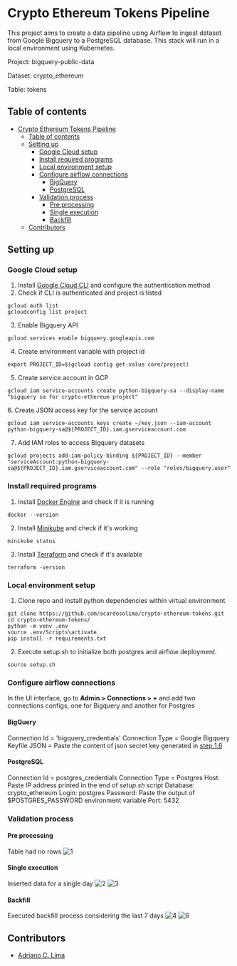 # Crypto Ethereum Tokens Pipeline
This project aims to create a data pipeline using Airflow to ingest dataset from Google Bigquery to a PostgreSQL database. This stack will run in a local environment using Kubernetes.

Project: bigquery-public-data

Dataset: crypto_ethereum

Table: tokens

## Table of contents

- [Crypto Ethereum Tokens Pipeline](#crypto-ethereum-tokens-pipeline)
  - [Table of contents](#table-of-contents)
  - [Setting up](#setting-up)
    - [Google Cloud setup](#google-cloud-setup)
    - [Install required programs](#install-required-programs)
    - [Local environment setup](#local-environment-setup)
    - [Configure airflow connections](#configure-airflow-connections)
      - [BigQuery](#bigquery)
      - [PostgreSQL](#postgresql)
    - [Validation process](#validation-process)
      - [Pre processing](#pre-processing)
      - [Single execution](#single-execution)
      - [Backfill](#backfill)
  - [Contributors](#contributors)


## Setting up
### Google Cloud setup
1. Install [Google Cloud CLI](https://cloud.google.com/sdk/docs/install) and configure the authentication method
2. Check if CLI is authenticated and project is listed 
```
gcloud auth list
gcloudconfig list project
```
3. Enable Bigquery API
```
gcloud services enable bigquery.googleapis.com
```
4. Create environment variable with project id
```
export PROJECT_ID=$(gcloud config get-value core/project)
```
5. Create service account in GCP
```
gcloud iam service-accounts create python-bigquery-sa --display-name "bigquery sa for crypto-ethereum project"
```
<a id="json_key"></a>
6. Create JSON access key for the service account 
```
gcloud iam service-accounts keys create ~/key.json --iam-account python-bigquery-sa@${PROJECT_ID}.iam.gserviceaccount.com
```
<!-- 7. Create environment variable with key location
```
export GOOGLE_APPLICATION_CREDENTIALS=~/key.json
``` -->
7. Add IAM roles to access Bigquery datasets
```
gcloud projects add-iam-policy-binding ${PROJECT_ID} --member "serviceAccount:python-bigquery-sa@${PROJECT_ID}.iam.gserviceaccount.com" --role "roles/bigquery.user"
```


### Install required programs
1. Install [Docker Engine](https://docs.docker.com/engine/install/) and check if it is running
```
docker --version
```
2. Install [Minikube](https://k8s-docs.netlify.app/en/docs/tasks/tools/install-minikube/) and check if it's working
```
minikube status
```
3. Install [Terraform](https://developer.hashicorp.com/terraform/install) and check if it's available
```
terraform -version
```

### Local environment setup
1. Clone repo and install python dependencies within virtual environment
```
git clone https://github.com/acardosolima/crypto-ethereum-tokens.git
cd crypto-ethereum-tokens/
python -m venv .env
source .env/Scripts\activate
pip install -r requirements.txt
```
2. Execute setup.sh to initialize both postgres and airflow deployment.
```
source setup.sh
```

### Configure airflow connections
In the UI interface, go to **Admin > Connections > +** and add two connections configs, one for Bigquery and another for Postgres

#### BigQuery
Connection Id = 'bigquery_credentials'
Connection Type  = Google Bigquery
Keyfile JSON = Paste the content of json secret key generated in [step 1.6](#json_key)

#### PostgreSQL
Connection Id = postgres_credentials
Connection Type = Postgres
Host: Paste IP address printed in the end of *setup.sh* script
Database: crypto_ethereum
Login: postgres
Password: Paste the output of $POSTGRES_PASSWORD environment variable
Port: 5432


### Validation process

#### Pre processing
Table had no rows
![1](https://github.com/user-attachments/assets/26a0576b-eddf-4035-a10d-46f18e141d76)

#### Single execution
Inserted data for a single day
![2](https://github.com/user-attachments/assets/f0ec01e8-df14-4827-afae-47846a8b5776)
![3](https://github.com/user-attachments/assets/876e4479-4244-448d-86b1-745463a5ff48)

#### Backfill
Executed backfill process considering the last 7 days
![4](https://github.com/user-attachments/assets/860f866f-fcc4-4e53-8966-d65ac7441dab)
![6](https://github.com/user-attachments/assets/84f1744c-8552-43a0-b9df-8b98252b58dd)


## Contributors
- [Adriano C. Lima](mailto:adrianocardoso1991@gmail.com)

